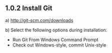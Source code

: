  


1.0.2 Install Git
--------------
a) http://git-scm.com/downloads

b) Select the following options during installation:
* Run Git From Windows Command Prompt
* Check out Windows-style, commit Unix-style

